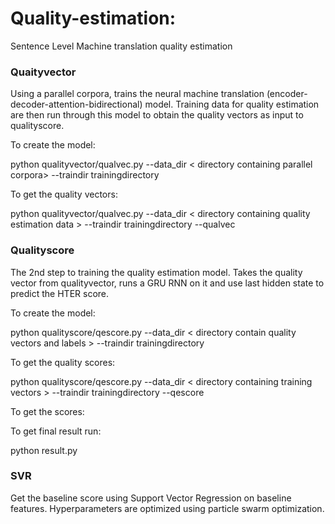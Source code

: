 # Quality-estimation:

Sentence Level Machine translation quality estimation

### Quaityvector
Using a parallel corpora, trains the neural machine translation (encoder-decoder-attention-bidirectional) model. Training data for quality estimation are then run through this model to obtain the quality vectors as input to qualityscore. 

To create the model:

python qualityvector/qualvec.py --data_dir < directory containing parallel corpora> --traindir trainingdirectory

To get the quality vectors:

python qualityvector/qualvec.py --data_dir < directory  containing quality estimation data > --traindir trainingdirectory --qualvec

### Qualityscore
The 2nd step to training the quality estimation model. Takes the quality vector from qualityvector, runs a GRU RNN on it and use last hidden state to predict the HTER score.

To create the model:

python qualityscore/qescore.py --data_dir < directory contain quality vectors and labels > --traindir trainingdirectory

To get the quality scores:

python qualityscore/qescore.py --data_dir < directory containing training vectors  > --traindir trainingdirectory --qescore

To get the scores:

To get final result run:

python result.py

### SVR
Get the baseline score using Support Vector Regression on baseline features. Hyperparameters are optimized using particle swarm optimization.


